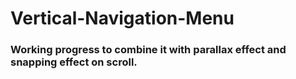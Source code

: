 # Vertical-Navigation-Menu

### Working progress to combine it with parallax effect and snapping effect on scroll.
